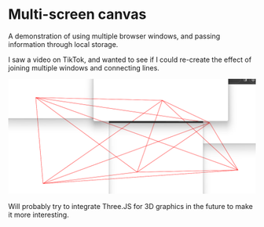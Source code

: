 # Multi-screen canvas

A demonstration of using multiple browser windows, and passing information through local storage.

I saw a video on TikTok, and wanted to see if I could re-create the effect of joining multiple windows and connecting lines.

<!-- image of demo -->
![Demo](./demo.png)

Will probably try to integrate Three.JS for 3D graphics in the future to make it more interesting.